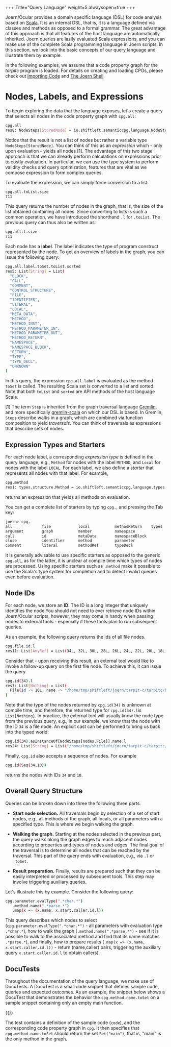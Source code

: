 +++
Title="Query Language"
weight=5
alwaysopen=true
+++

Joern/Ocular provides a domain specific language (DSL) for code
analysis based on [Scala](https://www.scala-lang.org/). It is an
internal DSL, that is, it is a language defined via classes and
methods as opposed to a formal grammar. The great advantage of this
approach is that all features of the host language are automatically
inherited. Joern queries are lazily evaluated Scala expressions, and
you can make use of the complete Scala programming language in Joern
scripts. In this section, we look into the basic concepts of our query
language and illustrate them by example.

In the following examples, we assume that a code property graph for
the *tarpitc* program is loaded. For details on creating and loading
CPGs, please check out [Importing Code](../importing) and [The Joern
Shell](../shell).



# Nodes, Labels, and Expressions

To begin exploring the data that the language exposes,
let's create a query that selects all nodes in the code property graph with
`cpg.all`:

```bash
cpg.all
res8: NodeSteps[StoredNode] = io.shiftleft.semanticcpg.language.NodeSteps@4cce421e
```

Notice that the result is not a list of nodes but rather a variable type
`NodeSteps[StoredNode]`. You can think of this as an *expression*
which - only upon evaluation - yields all nodes [1]. The advantage of
this two stage approach is that we can already perform calculations on
expressions prior to costly evaluation. In particular, we can use the
type system to perform validity checks and query optimization,
features that are vital as we compose expression to form complex
queries.


To evaluate the expression, we can simply force conversion to a list:

```bash
cpg.all.toList.size
711
```

This query returns the number of nodes in the graph, that is, the size
of the list obtained containing all nodes. Since converting to lists
is such a common operation, we have introduced the shorthand `.l` for
`.toList`. The previous query can thus also be written as:

```bash
cpg.all.l.size
711
```

Each node has a **label**. The label indicates the type of program
construct represented by the node. To get an overview of labels in the
graph, you can issue the following query:

```bash
cpg.all.label.toSet.toList.sorted
res5: List[String] = List(
  "BLOCK",
  "CALL",
  "COMMENT",
  "CONTROL_STRUCTURE",
  "FILE",
  "IDENTIFIER",
  "LITERAL",
  "LOCAL",
  "META_DATA",
  "METHOD",
  "METHOD_INST",
  "METHOD_PARAMETER_IN",
  "METHOD_PARAMETER_OUT",
  "METHOD_RETURN",
  "NAMESPACE",
  "NAMESPACE_BLOCK",
  "RETURN",
  "TYPE",
  "TYPE_DECL",
  "UNKNOWN"
)
```

In this query, the expression `cpg.all.label` is evaluated as the
method `toSet` is called. The resulting Scala set is converted to a
list and sorted. Note that both `toList` and `sorted` are API methods
of the host language Scala.

[1] The term `Step` is inherited from the graph traversal language
[Gremlin](http://tinkerpop.apache.org/docs/current/reference/#graph-traversal-steps),
and more specifically
[gremlin-scala](https://github.com/mpollmeier/gremlin-scala) on which
our DSL is based. In Gremlin, `Steps` describe walks in a graph, which
are combined via function composition to yield *traversals*. You can
think of traversals as expressions that describe sets of nodes.



## Expression Types and Starters

For each node label, a corresponding *expression type* is defined in the
query language, e.g., `Method` for nodes with the label `METHOD`, and
`Local` for nodes with the label `LOCAL`. For each label, we also
define a *starter* that represents all nodes with that label. For
example,

```bash
cpg.method
res1: types.structure.Method = io.shiftleft.semanticcpg.language.types.structure.Method@b889cb6
```
returns an expression that yields all methods on evaluation.

You can get a complete list of starters by typing `cpg.`, and
pressing the Tab key:

```bash
joern> cpg.
all             file            local           methodReturn    types
argument        graph           member          namespace
call            id              metaData        namespaceBlock
close           identifier      method          parameter
comment         literal         methodRef       typeDecl

```

It is generally advisable to use specific starters as opposed to the
generic `cpg.all`, as for the latter, it is unclear at compile time
which types of nodes are processed. Using specific starters such as
`.method` make it possible to use the Scala's type system for
completion and to detect invalid queries even before evaluation.

## Node IDs

For each node, we store an **ID**. The ID is a long integer that
uniquely identifies the node.You should not need to ever retrieve
node IDs within Joern/Ocular scripts, however, they may come in handy
when passing nodes to external tools - especially if these tools plan
to run subsequent queries.

As an example, the following query returns the ids of all file nodes.

```bash
cpg.file.id.l
res11: List[AnyRef] = List(34L, 32L, 30L, 28L, 26L, 24L, 22L, 20L, 18L, 16L, 14L, 12L, 10L, 8L, 6L, 4L)
```

Consider that - upon receiving this result, an external tool would
like to invoke a follow-up query on the first file node. To achieve
this, it can issue the query

```bash
cpg.id(34).l
res7: List[Nothing] = List(
  File(id -> 10L, name -> "/home/tmp/shiftleft/joern/tarpit-c/tarpitc/buffer_underwrite.c", order -> null)
)
```

Note that the type of the nodes returned by `cpg.id(34)` is unknown at
compile time, and therefore, the returned type for `cpg.id(34).l`is
`List[Nothing]`. In practice, the external tool will usually know the
node type from the previous query, e.g., in our example, we know that
the node with the ID `34` is a file node. An explicit cast can be
performed to bring us back into the typed world:

```bash
cpg.id(34).asInstanceOf[NodeSteps[nodes.File]].name.l
res24: List[String] = List("/home/tmp/shiftleft/joern/tarpit-c/tarpitc/buffer_underwrite.c")

```

Finally, `cpg.id` also accepts a sequence of nodes. For example

```bash
cpg.id(Seq(34,10))
```

returns the nodes with IDs `34` and `10`.


## Overall Query Structure

Queries can be broken down into three the following three parts.

* **Start node selection.** All traversals begin by selection of a set
  of start nodes, e.g., all methods of the graph, all locals, or all
  parameters with a specified type. This is where we begin walking the
  graph.


* **Walking the graph.** Starting at the nodes selected in the
  previous part, the query walks along the graph edges to reach
  adjacent nodes according to properties and types of nodes and
  edges. The final goal of the traversal is to determine all nodes
  that can be reached by the traversal. This part of the query ends
  with evaluation, e.g., via `.l` or `.toSet`.

* **Result preparation.** Finally, results are prepared such that they
  can be easily interpreted or processed by subsequent tools. This
  step may involve triggering auxiliary queries.



Let's illustrate this by example. Consider the following query:

```bash
cpg.parameter.evalType(".*char.*")
   .method.name(".*parse.*")
   .map(x => (x.name, x.start.caller.id.l))
```

This query describes which nodes to select
(`cpg.parameter.evalType(".*char.*")` - all parameters with evaluation
type `.*char.*`), how to walk the graph (`.method.name(".*parse.*")` -
see if it is possible to walk to the associated method and find that
its name matches `.*parse.*`), and finally, how to prepare results
(`.map(x => (x.name, x.start.caller.id.l))` - return (name,caller)
pairs, triggering the auxiliary query `x.start.caller.id.l` to obtain
callers).


## DocuTests

Throughout the documentation of the query language, we make use of
DocuTests. A DocuTest is a small code snippet that defines sample
code, queries and expected outcomes. As an example, the snippet below
shows a DocuTest that demonstrates the behavior the
`cpg.method.name.toSet` on a sample snippet containing only an empty
main function.

{{<snippet file="codepropertygraph/semanticcpg/src/test/scala/io/shiftleft/semanticcpg/language/SampleDocuTest.scala" language="scala">}}

The test contains a definition of the sample code (`code`), and the
corresponding code property graph in `cpg`. It then specifies that
`cpg.method.name.toSet` should return the set `Set("main")`, that is,
"main" is the only method in the graph.
